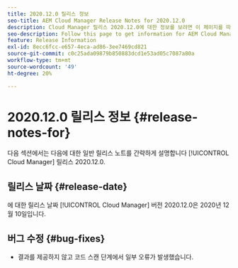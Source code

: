 ```yaml
---
title: 2020.12.0 릴리스 정보
seo-title: AEM Cloud Manager Release Notes for 2020.12.0
description: Cloud Manager 릴리스 2020.12.0에 대한 정보를 보려면 이 페이지를 따르십시오
seo-description: Follow this page to get information for AEM Cloud Manager Release 2020.12.0
feature: Release Information
exl-id: 8ecc6fcc-e657-4eca-ad86-3ee7469cd821
source-git-commit: c0c25ada09879b850883dcd1e53ad05c7087a80a
workflow-type: tm+mt
source-wordcount: '49'
ht-degree: 20%

---
```


# 2020.12.0 릴리스 정보 {#release-notes-for}

다음 섹션에서는 다음에 대한 일반 릴리스 노트를 간략하게 설명합니다 [!UICONTROL Cloud Manager] 릴리스 2020.12.0.

## 릴리스 날짜 {#release-date}

에 대한 릴리스 날짜 [!UICONTROL Cloud Manager] 버전 2020.12.0은 2020년 12월 10일입니다.

## 버그 수정 {#bug-fixes}

* 결과를 제공하지 않고 코드 스캔 단계에서 일부 오류가 발생했습니다.
